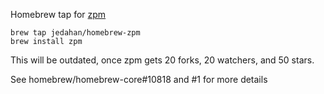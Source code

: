Homebrew tap for [zpm](https://github.com/zpm-project/zpm-zsh)

    brew tap jedahan/homebrew-zpm
    brew install zpm

This will be outdated, once zpm gets 20 forks, 20 watchers, and 50 stars.

See homebrew/homebrew-core#10818 and #1 for more details
